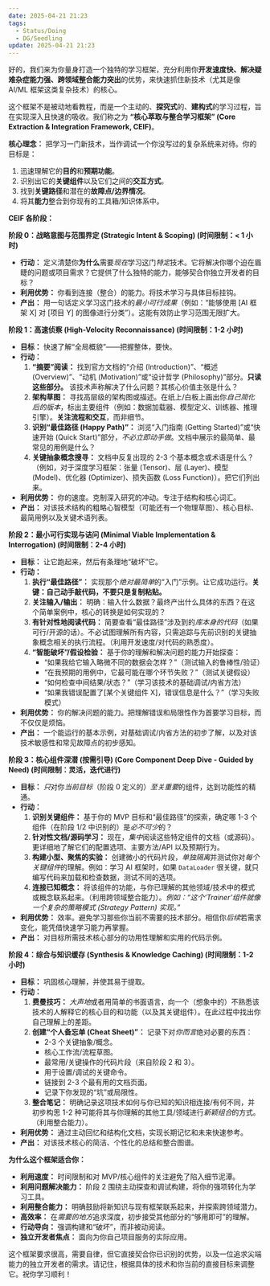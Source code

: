 ```yaml
---
date: 2025-04-21 21:23
tags:
  - Status/Doing
  - DG/Seedling
update: 2025-04-21 21:23
---
```


好的，我们来为你量身打造一个独特的学习框架，充分利用你**开发速度快、解决疑难杂症能力强、跨领域整合能力突出**的优势，来快速抓住新技术（尤其是像 AI/ML 框架这类复杂技术）的核心。

这个框架不是被动地看教程，而是一个主动的、**探究式**的、**建构式**的学习过程，旨在实现深入且快速的吸收。我们称之为 **“核心萃取与整合学习框架” (Core Extraction & Integration Framework, CEIF)**。

**核心理念：** 把学习一门新技术，当作调试一个你没写过的复杂系统来对待。你的目标是：

1. 迅速理解它的**目的**和**预期功能**。
2. 识别出它的**关键组件**以及它们之间的**交互方式**。
3. 找到**关键路径**和潜在的**故障点/边界情况**。
4. 将其**能力**整合到你现有的工具箱/知识体系中。

**CEIF 各阶段：**

**阶段 0：战略意图与范围界定 (Strategic Intent & Scoping) (时间限制：< 1 小时)**

- **行动：** 定义清楚你**为什么**需要*现在*学习这门*特定*技术。它将解决你哪个迫在眉睫的问题或项目需求？它提供了什么独特的能力，能够契合你独立开发者的目标？
- **利用优势：** 你看到连接（整合）的能力。将技术学习与具体目标挂钩。
- **产出：** 用一句话定义学习这门技术的*最小可行成果*（例如：“能够使用 [AI 框架 X] 对 [项目 Y] 的图像进行分类”）。这能有效防止学习范围无限扩大。

**阶段 1：高速侦察 (High-Velocity Reconnaissance) (时间限制：1-2 小时)**

- **目标：** 快速了解“全局概貌”——把握整体，要快。
- **行动：**
  1. **“摘要”阅读：** 找到官方文档的“介绍 (Introduction)”、“概述 (Overview)”、“动机 (Motivation)”或“设计哲学 (Philosophy)”部分。**只读这些部分。** 该技术声称解决了什么问题？其核心价值主张是什么？
  2. **架构草图：** 寻找高层级的架构图或描述。在纸上/白板上画出你*自己简化后的版本*，标出主要组件（例如：数据加载器、模型定义、训练器、推理引擎）。**关注流程和交互**，而非细节。
  3. **识别“最佳路径 (Happy Path)”：** 浏览“入门指南 (Getting Started)”或“快速开始 (Quick Start)”部分，*不必立即动手做*。文档中展示的最简单、最常见的用例是什么？
  4. **关键抽象概念搜寻：** 文档中反复出现的 2-3 个基本概念或术语是什么？（例如，对于深度学习框架：张量 (Tensor)、层 (Layer)、模型 (Model)、优化器 (Optimizer)、损失函数 (Loss Function)）。把它们列出来。
- **利用优势：** 你的速度。克制深入研究的冲动。专注于结构和核心词汇。
- **产出：** 对该技术结构的粗略心智模型（可能还有一个物理草图）、核心目标、最简用例以及关键术语列表。

**阶段 2：最小可行实现与诘问 (Minimal Viable Implementation & Interrogation) (时间限制：2-4 小时)**

- **目标：** 让它跑起来，然后有条理地“破坏”它。
- **行动：**
  1. **执行“最佳路径”：** 实现那个*绝对最简单*的“入门”示例。让它成功运行。**关键：自己动手敲代码，不要只是复制粘贴。**
  2. **关注输入/输出：** 明确：输入什么数据？最终产出什么具体的东西？在这个简单案例中，核心的转换是如何实现的？
  3. **有针对性地阅读代码：** 简要查看“最佳路径”涉及到的*库本身的代码*（如果可行/开源的话）。不必试图理解所有内容，只需追踪与先前识别的关键抽象概念相关的执行流程。（利用开发速度/对代码的熟悉度）。
  4. **“智能破坏”/假设检验：** 基于你的理解和解决问题的能力开始探查：
     - “如果我给它输入略微不同的数据会怎样？”（测试输入的鲁棒性/验证）
     - “在我预期的用例中，它最可能在哪个环节失败？”（测试关键假设）
     - “如何检查中间结果/状态？”（学习该技术的基础调试/内省方法）
     - “如果我错误配置了[某个关键组件 X]，错误信息是什么？”（学习失败模式）
- **利用优势：** 你的解决问题的能力。把理解错误和局限性作为首要学习目标，而不仅仅是烦恼。
- **产出：** 一个能运行的基本示例，对基础调试/内省方法的初步了解，以及对该技术敏感性和常见故障点的初步感知。

**阶段 3：核心组件深潜 (按需引导) (Core Component Deep Dive - Guided by Need) (时间限制：灵活，迭代进行)**

- **目标：** *只*对你*当前目标*（阶段 0 定义的）*至关重要*的组件，达到功能性的精通。
- **行动：**
  1. **识别关键组件：** 基于你的 MVP 目标和“最佳路径”的探索，确定哪 1-3 个组件（在阶段 1/2 中识别的）是*必不可少*的？
  2. **针对性文档/源码学习：** 现在，*集中*阅读这些特定组件的文档（或源码）。更详细地了解它们的配置选项、主要方法/API 以及预期行为。
  3. **构建小型、聚焦的实验：** 创建微小的代码片段，*单独隔离*并测试你对*每个关键组件*的理解。例如：学习 AI 框架时，如果 `DataLoader` 很关键，就只编写代码来加载和检查数据，测试不同的选项。
  4. **连接已知概念：** 将该组件的功能，与你已理解的其他领域/技术中的模式或概念联系起来。（利用跨领域整合能力）。*例如：“这个‘Trainer’组件就像一个复杂的策略模式 (Strategy Pattern) 实现。”*
- **利用优势：** 效率。避免学习那些你当前不需要的技术部分。相信你*后续*若需求变化，能凭借快速学习能力再掌握。
- **产出：** 对目标所需技术核心部分的功用性理解和实用的代码示例。

**阶段 4：综合与知识缓存 (Synthesis & Knowledge Caching) (时间限制：1-2 小时)**

- **目标：** 巩固核心理解，并使其易于提取。
- **行动：**
  1. **费曼技巧：** *大声地*或者用简单的书面语言，向一个（想象中的）不熟悉该技术的人解释它的核心目的和功能（以及其关键组件）。在此过程中找出你自己理解上的差距。
  2. **创建“个人备忘单 (Cheat Sheet)”：** 记录下对*你而言*绝对必要的东西：
     - 2-3 个关键抽象/概念。
     - 核心工作流/流程草图。
     - 最常用/关键操作的代码片段（来自阶段 2 和 3）。
     - 用于设置/调试的关键命令。
     - 链接到 2-3 个最有用的文档页面。
     - 记录下你发现的“坑”或局限性。
  3. **整合笔记：** 明确记录这项技术如何与你已知的知识相连接/有何不同，并初步构思 1-2 种可能将其与你理解的其他工具/领域进行*新颖组合*的方式。（利用整合能力）。
- **利用优势：** 通过主动回忆和结构化文档，实现长期记忆和未来快速参考。
- **产出：** 对该技术核心的简洁、个性化的总结和整合图谱。

**为什么这个框架适合你：**

- **利用速度：** 时间限制和对 MVP/核心组件的关注避免了陷入细节泥潭。
- **利用问题解决能力：** 阶段 2 围绕主动探查和调试构建，将你的强项转化为学习工具。
- **利用整合能力：** 明确鼓励将新知识与现有框架联系起来，并探索跨领域潜力。
- **高效率：** 在*需要的地方*追求深度，初步接受其他部分的“够用即可”的理解。
- **行动导向：** 强调构建和“破坏”，而非被动阅读。
- **独立开发者焦点：** 面向为你自己项目服务的实际应用。

这个框架要求很高，需要自律，但它直接契合你已识别的优势，以及一位追求尖端能力的独立开发者的需求。请记住，根据具体的技术和你当前的直接目标来调整它。祝你学习顺利！
